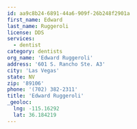 ```yaml
---
id: aa9c8b24-6891-44a6-909f-26b248f2901a
first_name: Edward
last_name: Ruggeroli
license: DDS
services:
  - dentist
category: dentists
org_name: 'Edward Ruggeroli'
address: '601 S. Rancho Ste. A3'
city: 'Las Vegas'
state: NV
zip: '89106'
phone: '(702) 382-2311'
title: 'Edward Ruggeroli'
_geoloc:
  lng: -115.16292
  lat: 36.184219
---
```

